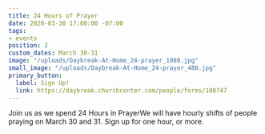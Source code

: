 ```yaml
---
title: 24 Hours of Prayer
date: 2020-03-30 17:00:00 -07:00
tags:
- events
position: 2
custom_dates: March 30-31
image: "/uploads/Daybreak-At-Home_24-prayer_1080.jpg"
small_image: "/uploads/Daybreak-At-Home_24-prayer_480.jpg"
primary_button:
  label: Sign Up!
  link: https://daybreak.churchcenter.com/people/forms/108747
---
```


Join us as we spend 24 Hours in PrayerWe will have hourly shifts of people praying on March 30 and 31. Sign up for one hour, or more. 